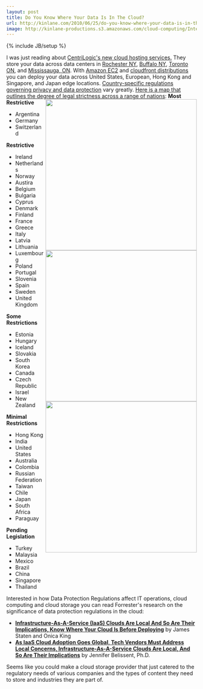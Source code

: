 ```yaml
---
layout: post
title: Do You Know Where Your Data Is In The Cloud?
url: http://kinlane.com/2010/06/25/do-you-know-where-your-data-is-in-the-cloud/
image: http://kinlane-productions.s3.amazonaws.com/cloud-computing/Interactive-Data-Heat-Map.PNG
---
```

{% include JB/setup %}
<p>
     I was just reading about <a href="http://www.centrilogic.com/services/cloud/" target="_blank">CentriLogic's new cloud hosting services.</a> They store your data across data centers in <a href="http://www.centrilogic.com/services/facilities/roc.php" target="_blank">Rochester NY</a>, <a href="http://www.centrilogic.com/services/facilities/buff.php" target="_blank">Buffalo NY</a>, <a href="http://www.centrilogic.com/services/facilities/tor.php" target="_blank">Toronto ON</a>, and <a href="http://www.centrilogic.com/services/facilities/miss.php">Mississauga, ON</a>. With <a href="http://www.kinlane.com/category/amazon/amazon-ec2/">Amazon EC2</a> and <a href="http://www.kinlane.com/category/amazon/amazon-cloudfront/">cloudfront distributions</a> you can deploy your data across United States, European, Hong Kong and Singapore, and Japan edge locations. <a href="http://www.forrester.com/cloudprivacyheatmap">Country-specific regulations governing privacy and data protection</a> vary greatly. <a href="http://www.forrester.com/cloudprivacyheatmap">Here is a map that outlines the degree of legal strictness across a range of nations</a>: <strong>Most Restrictive</strong><img class="alignnone c1" title="Interactive Data Heap Map" src="http://kinlane-productions.s3.amazonaws.com/cloud-computing/Interactive-Data-Heat-Map.PNG" alt="" width="400" align="right" /><img class="alignnone c1" title="Interactive Data Heap Map" src="http://kinlane-productions.s3.amazonaws.com/cloud-computing/Interactive-Data-Heat-Map2.PNG" alt="" width="400" align="right" /><img class="alignnone c1" title="Interactive Data Heap Map" src="http://kinlane-productions.s3.amazonaws.com/cloud-computing/Interactive-Data-Heat-Map3.PNG" alt="" width="400" align="right" />
</p>
<ul class="mainlist">
     <li>Argentina
     </li>
     <li>Germany
     </li>
     <li>Switzerland
     </li>
</ul>
<p>
     <strong>Restrictive</strong>
</p>
<ul class="mainlist">
     <li>Ireland
     </li>
     <li>Netherlands
     </li>
     <li>Norway
     </li>
     <li>Austira
     </li>
     <li>Belgium
     </li>
     <li>Bulgaria
     </li>
     <li>Cyprus
     </li>
     <li>Denmark
     </li>
     <li>Finland
     </li>
     <li>France
     </li>
     <li>Greece
     </li>
     <li>Italy
     </li>
     <li>Latvia
     </li>
     <li>Lithuania
     </li>
     <li>Luxembourg
     </li>
     <li>Poland
     </li>
     <li>Portugal
     </li>
     <li>Slovenia
     </li>
     <li>Spain
     </li>
     <li>Sweden
     </li>
     <li>United Kingdom
     </li>
</ul>
<p>
     <strong>Some Restrictions</strong>
</p>
<ul class="mainlist">
     <li>Estonia
     </li>
     <li>Hungary
     </li>
     <li>Iceland
     </li>
     <li>Slovakia
     </li>
     <li>South Korea
     </li>
     <li>Canada
     </li>
     <li>Czech Republic
     </li>
     <li>Israel
     </li>
     <li>New Zealand
     </li>
</ul>
<p>
     <strong>Minimal Restrictions</strong>
</p>
<ul class="mainlist">
     <li>Hong Kong
     </li>
     <li>India
     </li>
     <li>United States
     </li>
     <li>Australia
     </li>
     <li>Colombia
     </li>
     <li>Russian Federation
     </li>
     <li>Taiwan
     </li>
     <li>Chile
     </li>
     <li>Japan
     </li>
     <li>South Africa
     </li>
     <li>Paraguay
     </li>
</ul>
<p>
     <strong>Pending Legislation</strong>
</p>
<ul class="mainlist">
     <li>Turkey
     </li>
     <li>Malaysia
     </li>
     <li>Mexico
     </li>
     <li>Brazil
     </li>
     <li>China
     </li>
     <li>Singapore
     </li>
     <li>Thailand
     </li>
</ul>
<p>
     Interested in how Data Protection Regulations affect IT operations, cloud computing and cloud storage you can read Forrester's research on the significance of data protection regulations in the cloud:
</p>
<ul class="mainlist">
     <li>
          <a href="http://www.forrester.com/rb/Research/infrastructure-as-a-service_iaas_clouds_are_local_and_so/q/id/55304/t/2" target="_blank"><strong>Infrastructure-As-A-Service (IaaS) Clouds Are Local And So Are Their Implications, Know Where Your Cloud Is Before Deploying</strong></a> by James Staten and Onica King
     </li>
     <li>
          <a href="http://www.forrester.com/rb/Research/as_iaas_cloud_adoption_goes_global%2C_tech/q/id/53328/t/2" target="_blank"><strong>As IaaS Cloud Adoption Goes Global, Tech Vendors Must Address Local Concerns, Infrastructure-As-A-Service Clouds Are Local, And So Are Their Implications</strong></a> by Jennifer Belissent, Ph.D.
     </li>
</ul>
<p>
     Seems like you could make a cloud storage provider that just catered to the regulatory needs of various companies and the types of content they need to store and industries they are part of.
</p>